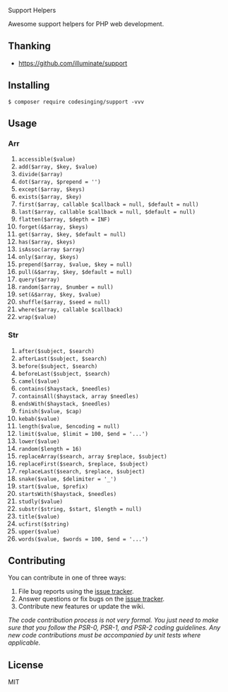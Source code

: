 Support Helpers

Awesome support helpers for PHP web development.

## Thanking

- https://github.com/illuminate/support

## Installing

```shell
$ composer require codesinging/support -vvv
```

## Usage

### Arr

1. `accessible($value)`
1. `add($array, $key, $value)`
1. `divide($array)`
1. `dot($array, $prepend = '')`
1. `except($array, $keys)`
1. `exists($array, $key)`
1. `first($array, callable $callback = null, $default = null)`
1. `last($array, callable $callback = null, $default = null)`
1. `flatten($array, $depth = INF)`
1. `forget(&$array, $keys)`
1. `get($array, $key, $default = null)`
1. `has($array, $keys)`
1. `isAssoc(array $array)`
1. `only($array, $keys)`
1. `prepend($array, $value, $key = null)`
1. `pull(&$array, $key, $default = null)`
1. `query($array)`
1. `random($array, $number = null)`
1. `set(&$array, $key, $value)`
1. `shuffle($array, $seed = null)`
1. `where($array, callable $callback)`
1. `wrap($value)`

### Str

1. `after($subject, $search)`
1. `afterLast($subject, $search)`
1. `before($subject, $search)`
1. `beforeLast($subject, $search)`
1. `camel($value)`
1. `contains($haystack, $needles)`
1. `containsAll($haystack, array $needles)`
1. `endsWith($haystack, $needles)`
1. `finish($value, $cap)`
1. `kebab($value)`
1. `length($value, $encoding = null)`
1. `limit($value, $limit = 100, $end = '...')`
1. `lower($value)`
1. `random($length = 16)`
1. `replaceArray($search, array $replace, $subject)`
1. `replaceFirst($search, $replace, $subject)`
1. `replaceLast($search, $replace, $subject)`
1. `snake($value, $delimiter = '_')`
1. `start($value, $prefix)`
1. `startsWith($haystack, $needles)`
1. `studly($value)`
1. `substr($string, $start, $length = null)`
1. `title($value)`
1. `ucfirst($string)`
1. `upper($value)`
1. `words($value, $words = 100, $end = '...')`

## Contributing

You can contribute in one of three ways:

1. File bug reports using the [issue tracker](https://github.com/codesinging/support/issues).
2. Answer questions or fix bugs on the [issue tracker](https://github.com/codesinging/support/issues).
3. Contribute new features or update the wiki.

_The code contribution process is not very formal. You just need to make sure that you follow the PSR-0, PSR-1, and PSR-2 coding guidelines. Any new code contributions must be accompanied by unit tests where applicable._

## License

MIT